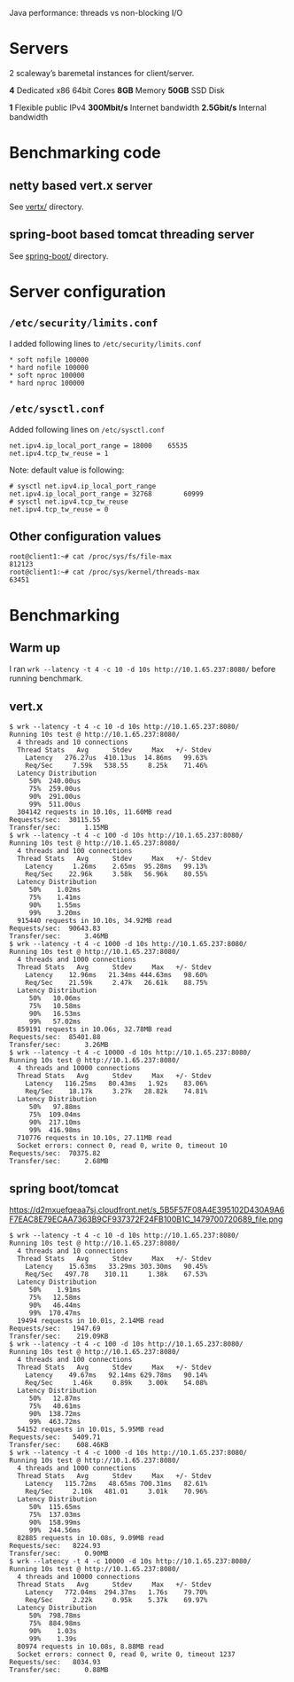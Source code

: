 Java performance: threads vs non-blocking I/O

# Servers

2 scaleway’s baremetal instances for client/server.


  **4** Dedicated x86 64bit Cores
  **8GB** Memory
  **50GB** SSD Disk
   
  **1** Flexible public IPv4
  **300Mbit/s** Internet bandwidth
  **2.5Gbit/s** Internal bandwidth
  
# Benchmarking code
## netty based vert.x server

See [vertx/](https://github.com/tokuhirom/java-threads-vs-nonblocking/tree/master/vertx) directory.

## spring-boot based tomcat threading server

See [spring-boot/](https://github.com/tokuhirom/java-threads-vs-nonblocking/tree/master/spring-boot) directory.

# Server configuration
## `/etc/security/limits.conf` 

I added following lines to `/etc/security/limits.conf` 

    * soft nofile 100000
    * hard nofile 100000
    * soft nproc 100000
    * hard nproc 100000
## `/etc/sysctl.conf` 

Added following lines on `/etc/sysctl.conf` 

    net.ipv4.ip_local_port_range = 18000    65535
    net.ipv4.tcp_tw_reuse = 1

Note: default value is following:

    # sysctl net.ipv4.ip_local_port_range
    net.ipv4.ip_local_port_range = 32768        60999
    # sysctl net.ipv4.tcp_tw_reuse
    net.ipv4.tcp_tw_reuse = 0


## Other configuration values
    root@client1:~# cat /proc/sys/fs/file-max
    812123
    root@client1:~# cat /proc/sys/kernel/threads-max
    63451

# Benchmarking
## Warm up

I ran `wrk --latency -t 4 -c 10 -d 10s http://10.1.65.237:8080/` before  running benchmark.

## vert.x

```
$ wrk --latency -t 4 -c 10 -d 10s http://10.1.65.237:8080/
Running 10s test @ http://10.1.65.237:8080/
  4 threads and 10 connections
  Thread Stats   Avg      Stdev     Max   +/- Stdev
    Latency   276.27us  410.13us  14.86ms   99.63%
    Req/Sec     7.59k   538.55     8.25k    71.46%
  Latency Distribution
     50%  240.00us
     75%  259.00us
     90%  291.00us
     99%  511.00us
  304142 requests in 10.10s, 11.60MB read
Requests/sec:  30115.55
Transfer/sec:      1.15MB
$ wrk --latency -t 4 -c 100 -d 10s http://10.1.65.237:8080/
Running 10s test @ http://10.1.65.237:8080/
  4 threads and 100 connections
  Thread Stats   Avg      Stdev     Max   +/- Stdev
    Latency     1.26ms    2.65ms  95.28ms   99.13%
    Req/Sec    22.96k     3.58k   56.96k    80.55%
  Latency Distribution
     50%    1.02ms
     75%    1.41ms
     90%    1.55ms
     99%    3.20ms
  915440 requests in 10.10s, 34.92MB read
Requests/sec:  90643.83
Transfer/sec:      3.46MB
$ wrk --latency -t 4 -c 1000 -d 10s http://10.1.65.237:8080/
Running 10s test @ http://10.1.65.237:8080/
  4 threads and 1000 connections
  Thread Stats   Avg      Stdev     Max   +/- Stdev
    Latency    12.96ms   21.34ms 444.63ms   98.60%
    Req/Sec    21.59k     2.47k   26.61k    88.75%
  Latency Distribution
     50%   10.06ms
     75%   10.58ms
     90%   16.53ms
     99%   57.02ms
  859191 requests in 10.06s, 32.78MB read
Requests/sec:  85401.88
Transfer/sec:      3.26MB
$ wrk --latency -t 4 -c 10000 -d 10s http://10.1.65.237:8080/
Running 10s test @ http://10.1.65.237:8080/
  4 threads and 10000 connections
  Thread Stats   Avg      Stdev     Max   +/- Stdev
    Latency   116.25ms   80.43ms   1.92s    83.06%
    Req/Sec    18.17k     3.27k   28.82k    74.81%
  Latency Distribution
     50%   97.88ms
     75%  109.04ms
     90%  217.10ms
     99%  416.98ms
  710776 requests in 10.10s, 27.11MB read
  Socket errors: connect 0, read 0, write 0, timeout 10
Requests/sec:  70375.82
Transfer/sec:      2.68MB
```


## spring boot/tomcat
https://d2mxuefqeaa7sj.cloudfront.net/s_5B5F57F08A4E395102D430A9A6F7EAC8E79ECAA7363B9CF937372F24FB100B1C_1479700720689_file.png

    $ wrk --latency -t 4 -c 10 -d 10s http://10.1.65.237:8080/
    Running 10s test @ http://10.1.65.237:8080/
      4 threads and 10 connections
      Thread Stats   Avg      Stdev     Max   +/- Stdev
        Latency    15.63ms   33.29ms 303.30ms   90.45%
        Req/Sec   497.78    310.11     1.38k    67.53%
      Latency Distribution
         50%    1.91ms
         75%   12.58ms
         90%   46.44ms
         99%  170.47ms
      19494 requests in 10.01s, 2.14MB read
    Requests/sec:   1947.69
    Transfer/sec:    219.09KB
    $ wrk --latency -t 4 -c 100 -d 10s http://10.1.65.237:8080/
    Running 10s test @ http://10.1.65.237:8080/
      4 threads and 100 connections
      Thread Stats   Avg      Stdev     Max   +/- Stdev
        Latency    49.67ms   92.14ms 629.78ms   90.14%
        Req/Sec     1.46k     0.89k    3.00k    54.08%
      Latency Distribution
         50%   12.87ms
         75%   40.61ms
         90%  138.72ms
         99%  463.72ms
      54152 requests in 10.01s, 5.95MB read
    Requests/sec:   5409.71
    Transfer/sec:    608.46KB
    $ wrk --latency -t 4 -c 1000 -d 10s http://10.1.65.237:8080/
    Running 10s test @ http://10.1.65.237:8080/
      4 threads and 1000 connections
      Thread Stats   Avg      Stdev     Max   +/- Stdev
        Latency   115.72ms   48.65ms 700.31ms   82.61%
        Req/Sec     2.10k   481.01     3.01k    70.96%
      Latency Distribution
         50%  115.65ms
         75%  137.03ms
         90%  158.99ms
         99%  244.56ms
      82885 requests in 10.08s, 9.09MB read
    Requests/sec:   8224.93
    Transfer/sec:      0.90MB
    $ wrk --latency -t 4 -c 10000 -d 10s http://10.1.65.237:8080/
    Running 10s test @ http://10.1.65.237:8080/
      4 threads and 10000 connections
      Thread Stats   Avg      Stdev     Max   +/- Stdev
        Latency   772.04ms  294.37ms   1.76s    79.70%
        Req/Sec     2.22k     0.95k    5.37k    69.97%
      Latency Distribution
         50%  798.78ms
         75%  884.98ms
         90%    1.03s
         99%    1.39s
      80974 requests in 10.08s, 8.88MB read
      Socket errors: connect 0, read 0, write 0, timeout 1237
    Requests/sec:   8034.93
    Transfer/sec:      0.88MB

